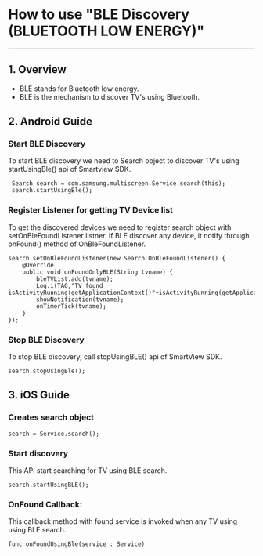 # How to use "BLE Discovery (BLUETOOTH LOW ENERGY)"

----------

##  1. Overview

- BLE stands for Bluetooth low energy. 
- BLE is the mechanism to discover TV's using Bluetooth.

## 2. Android Guide 

### Start BLE Discovery
To start BLE discovery we need to Search object to discover TV's using startUsingBle() api of Smartview SDK. 

     Search search = com.samsung.multiscreen.Service.search(this);
     search.startUsingBle();

### Register Listener for getting TV Device list

To get the discovered devices we need to register search object with setOnBleFoundListener listner. If BLE discover any device, it notify through onFound() method of OnBleFoundListener.

    search.setOnBleFoundListener(new Search.OnBleFoundListener() {
        @Override
        public void onFoundOnlyBLE(String tvname) {
            bleTVList.add(tvname);
            Log.i(TAG,"TV found isActivityRunning(getApplicationContext()"+isActivityRunning(getApplicationContext())));
            showNotification(tvname);
        	onTimerTick(tvname);
        }
    });

### Stop BLE Discovery

To stop BLE discovery, call stopUsingBLE() api of SmartView SDK.

    search.stopUsingBle(); 


## 3. iOS Guide

### Creates search object 

    search = Service.search();

### Start discovery

This API start searching for TV using BLE search.

    search.startUsingBLE();

### OnFound Callback:

This callback method with found service is invoked when any TV using using BLE search.

    func onFoundUsingBle(service : Service)


